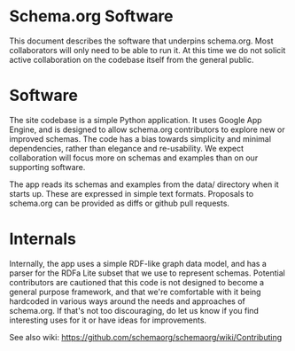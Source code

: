 
Schema.org Software
===================

This document describes the software that underpins schema.org. Most collaborators will only need to be able to run 
it. At this time we do not solicit active collaboration on the codebase itself from the general public.

Software 
========

The site codebase is a simple Python application. It uses Google App Engine, and is designed to allow schema.org contributors to explore new or improved schemas. The code has a bias towards simplicity and minimal dependencies,
rather than elegance and re-usability. We expect collaboration will focus more on schemas and examples than 
on our supporting software.

The app reads its schemas and examples from the data/ directory when it starts up. These
are expressed in simple text formats. Proposals to schema.org can be provided as diffs
or github pull requests.

Internals
=========

Internally, the app uses a simple RDF-like graph data model, and has a parser for 
the RDFa Lite subset that we use to represent schemas. Potential contributors are 
cautioned that this code is not designed to become a general purpose framework, and
that we're comfortable with it being hardcoded in various ways around the needs and
approaches of schema.org. If that's not too discouraging, do let us know if you find
interesting uses for it or have ideas for improvements.

See also wiki: https://github.com/schemaorg/schemaorg/wiki/Contributing
